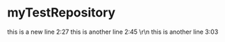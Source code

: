# myTestRepository

this is a new line 2:27
this is another line 2:45
\r\n
this is another line 3:03
